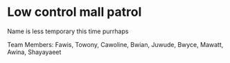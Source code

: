 # Low control mall patrol
Name is less temporary this time purrhaps
 
Team Members: Fawis, Towony, Cawoline, Bwian, Juwude, Bwyce, Mawatt, Awina, Shayayaeet

